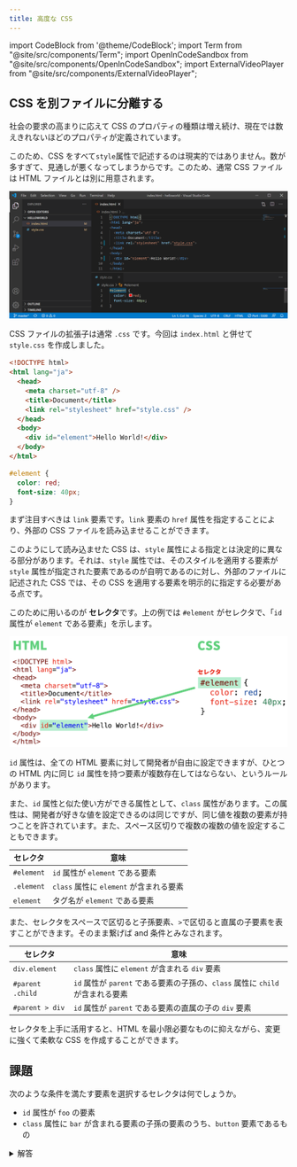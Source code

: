 ```yaml
---
title: 高度な CSS
---
```


import CodeBlock from '@theme/CodeBlock';
import Term from "@site/src/components/Term";
import OpenInCodeSandbox from "@site/src/components/OpenInCodeSandbox";
import ExternalVideoPlayer from "@site/src/components/ExternalVideoPlayer";

## CSS を別ファイルに分離する

社会の要求の高まりに応えて CSS のプロパティの種類は増え続け、現在では数えきれないほどのプロパティが定義されています。

このため、CSS をすべて`style`属性で記述するのは現実的ではありません。数が多すぎて、見通しが悪くなってしまうからです。このため、通常 CSS ファイルは HTML ファイルとは別に用意されます。

![CSSを別ファイルに分離する](./separate-html-css.png)

CSS ファイルの拡張子は通常 `.css` です。今回は `index.html` と併せて `style.css` を作成しました。

```html title=index.html
<!DOCTYPE html>
<html lang="ja">
  <head>
    <meta charset="utf-8" />
    <title>Document</title>
    <link rel="stylesheet" href="style.css" />
  </head>
  <body>
    <div id="element">Hello World!</div>
  </body>
</html>
```

```css title="style.css"
#element {
  color: red;
  font-size: 40px;
}
```

<OpenInCodeSandbox path="/docs/2-browser-apps/07-advanced-css/_samples/separate-css-files" />

まず注目すべきは `link` 要素です。`link` 要素の `href` 属性を指定することにより、外部の CSS ファイルを読み込ませることができます。

このようにして読み込ませた CSS は、`style` 属性による指定とは決定的に異なる部分があります。それは、`style` 属性では、そのスタイルを適用する要素が `style` 属性が指定された要素であるのが自明であるのに対し、外部のファイルに記述された CSS では、その CSS を適用する要素を明示的に指定する必要がある点です。

このために用いるのが **セレクタ**です。上の例では `#element` がセレクタで、「`id` 属性が `element` である要素」を示します。

![セレクタ](selector.png)

`id` 属性は、全ての HTML 要素に対して開発者が自由に設定できますが、ひとつの HTML 内に同じ `id` 属性を持つ要素が複数存在してはならない、というルールがあります。

また、`id` 属性と似た使い方ができる属性として、`class` 属性があります。この属性は、開発者が好きな値を設定できるのは同じですが、同じ値を複数の要素が持つことを許されています。また、スペース区切りで複数の複数の値を設定することもできます。

| セレクタ   | 意味                                    |
| ---------- | --------------------------------------- |
| `#element` | `id` 属性が `element` である要素        |
| `.element` | `class` 属性に `element` が含まれる要素 |
| `element`  | タグ名が `element` である要素           |

また、セレクタをスペースで区切ると子孫要素、`>`で区切ると直属の子要素を表すことができます。そのまま繋げば and 条件とみなされます。

| セレクタ         | 意味                                                                           |
| ---------------- | ------------------------------------------------------------------------------ |
| `div.element`    | `class` 属性に `element` が含まれる `div` 要素                                 |
| `#parent .child` | `id` 属性が `parent` である要素の子孫の、`class` 属性に `child` が含まれる要素 |
| `#parent > div`  | `id` 属性が `parent` である要素の直属の子の `div` 要素                         |

セレクタを上手に活用すると、HTML を最小限必要なものに抑えながら、変更に強くて柔軟な CSS を作成することができます。

## 課題

次のような条件を満たす要素を選択するセレクタは何でしょうか。

- `id` 属性が `foo` の要素
- `class` 属性に `bar` が含まれる要素の子孫の要素のうち、`button` 要素であるもの

<details>
  <summary>解答</summary>
  <div>
    <CodeBlock language="css">{`
<!-- id 属性が foo の要素 -->
#foo {
  <!-- 処理 -->
}
<!-- class 属性に bar が含まれる要素の子孫の要素のうち、button 要素であるもの -->
.bar button {
  <!-- 処理 -->
}
    `.trim()}</CodeBlock>
  </div>
</details>
